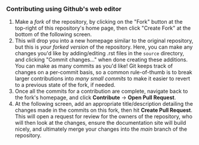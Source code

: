 ### Contributing using Github's web editor

1. Make a _fork_ of the repository, by clicking on the "Fork" button at the top-right of this repository's home page, then click "Create Fork" at the bottom of the following screen.
2. This will drop you into a new homepage similar to the original repository, but this is _your forked version_ of the repository. Here, you can make any changes you'd like by adding/editing .rst files in the `source` directory, and clicking "Commit changes..." when done creating these additions. You can make as many commits as you'd like! Git keeps track of changes on a per-commit basis, so a common rule-of-thumb is to break larger contributions into _many small commits_ to make it easier to revert to a previous state of the fork, if needed.
3. Once all the commits for a contribution are complete, navigate back to the fork's homepage, and click **Contribute** -> **Open Pull Request**.
4. At the following screen, add an appropriate title/description detailing the changes made in the commits on this fork, then hit **Create Pull Request**. This will open a request for review for the owners of the repository, who will then look at the changes, ensure the documentation site will build nicely, and ultimately merge your changes into the _main_ branch of the repository.
